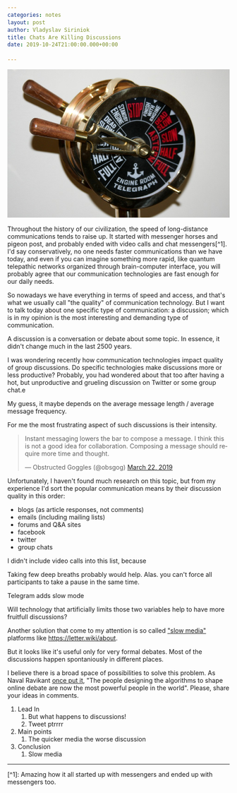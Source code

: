 ```yaml
---
categories: notes
layout: post
author: Vladyslav Siriniok
title: Chats Are Killing Discussions
date: 2019-10-24T21:00:00.000+00:00

---
```

![](/uploads/brass-telegraph-692735_960_720.jpg)

Throughout the history of our civilization, the speed of long-distance communications tends to raise up. It started with messenger horses and pigeon post, and probably ended with video calls and chat messengers\[^1\]. I'd say conservatively, no one needs faster communications than we have today, and even if you can imagine something more rapid, like quantum telepathic networks organized through brain-computer interface, you will probably agree that our communication technologies are fast enough for our daily needs.

So nowadays we have everything in terms of speed and access, and that's what we usually call "the quality" of communication technology. But I want to talk today about one specific type of communication: a discussion; which is in my opinion is the most interesting and demanding type of communication.

A discussion is a conversation or debate about some topic. In essence, it didn't change much in the last 2500 years.

I was wondering recently how communication technologies impact quality of group discussions. Do specific technologies make discussions more or less productive? Probably, you had wondered about that too after having a hot, but unproductive and grueling discussion on Twitter or some group chat.e

My guess, it maybe depends on the average message length / average message frequency.

For me the most frustrating aspect of such discussions is their intensity.

<blockquote class="twitter-tweet" data-lang="en"><p lang="en" dir="ltr">Instant messaging lowers the bar to compose a message. I think this is not a good idea for collaboration. Composing a message should require more time and thought.</p>— Obstructed Goggles (@obsgog) <a href="https://twitter.com/obsgog/status/1109206383440875526?ref_src=twsrc%5Etfw">March 22, 2019</a></blockquote> <script async src="https://platform.twitter.com/widgets.js" charset="utf-8"></script>

Unfortunately, I haven't found much research on this topic, but from my experience I'd sort the popular communication means by their discussion quality in this order:

* blogs (as article responses, not comments)
* emails (including mailing lists)
* forums and Q&A sites
* facebook
* twitter
* group chats

I didn't include video calls into this list, because

Taking few deep breaths probably would help. Alas. you can't force all participants to take a pause in the same time.

Telegram adds slow mode

Will technology that artificially limits those two variables help to have more fruitfull discussions?  
  
Another solution that come to my attention is so called ["slow media"](https://en.wikipedia.org/wiki/Slow_media) platforms like https://letter.wiki/about.

But it looks like it's useful only for very formal debates. Most of the discussions happen spontaniously in different places.

I believe there is a broad space of possibilities to solve this problem. As Naval Ravikant [once put it](https://twitter.com/naval/status/1099474932260495360), "The people designing the algorithms to shape online debate are now the most powerful people in the world". Please, share your ideas in comments.

1. Lead In
   1. But what happens to discussions!
   2. Tweet ptrrrr
2. Main points
   1. The quicker media the worse discussion
3. Conclusion
   1. Slow media

***

\[^1\]: Amazing how it all started up with messengers and ended up with messengers too.